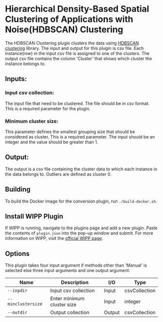 ﻿# Hierarchical Density-Based Spatial Clustering of Applications with Noise(HDBSCAN) Clustering

The HDBSCAN Clustering plugin clusters the data using [HDBSCAN clustering](https://pypi.org/project/hdbscan/) library. The input and output for this plugin is csv file. Each instance(row) in the input csv file is assigned to one of the clusters. The output csv file contains the column 'Cluster' that shows which cluster the instance belongs to.

## Inputs:
### Input csv collection:
The input file that need to be clustered. The file should be in csv format. This is a required parameter for the plugin.

### Minimum cluster size:
This parameter defines the smallest grouping size that should be considered as cluster.
This is a required parameter. The input should be an integer and the value should be greater than 1.

## Output:
The output is a csv file containing the cluster data to which each instance in the data belongs to. Outliers are defined as cluster 0.

## Building
To build the Docker image for the conversion plugin, run
`./build-docker.sh`.

## Install WIPP Plugin
If WIPP is running, navigate to the plugins page and add a new plugin. Paste the contents of `plugin.json` into the pop-up window and submit.
For more information on WIPP, visit the [official WIPP page](https://isg.nist.gov/deepzoomweb/software/wipp).

## Options

This plugin takes four input argument if methods other than 'Manual' is selected else three input arguments and one output argument:

| Name                   | Description             | I/O    | Type   |
|------------------------|-------------------------|--------|--------|
| `--inpdir` | Input csv collection| Input | csvCollection |
| `--minclustersize` | Enter minimum cluster size| Input | integer |
| `--outdir` | Output collection | Output | csvCollection |


